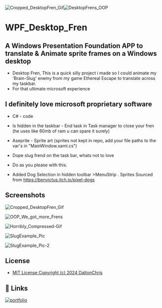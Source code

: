 ![Cropped_DesktopFren_Gif](https://github.com/DaltonChris/Desktop_Frens/assets/142439192/8638c259-c1f7-45d1-97a1-3be58367609a)![DesktopFrens_OOP](https://github.com/DaltonChris/Desktop_Frens/assets/142439192/ed7544e0-a09e-423a-877d-f4cb57a2faa6)
# WPF_Desktop_Fren
## A Windows Presentation Foundation APP to translate & Animate sprite frames on a Windows desktop
- Desktop Fren, This is a quick silly project i made so I could animate my 'Brain-Slug' enemy from my game Ethereal Escape to translate across my taskbar. 
- For that ultimate microsoft experience
## I definitely love microsoft proprietary software


- C# - code
- Is hidden in the taskbar - End task in Task manager to close your fren (he uses like 60mb of ram u can spare it surely)
- Aseprite - Sprite art (sprites not kept in repo, add your file paths to the var's in "MainWindow.xaml.cs")
- Dope slug frend on the task bar, whats not to love
- Do as you please with this.

- Added Dog Selection in hidden toolbar >MenuStrip . Sprites Sourced from https://benvictus.itch.io/pixel-dogs 

## Screenshots
![Cropped_DesktopFren_Gif](https://github.com/DaltonChris/Desktop_Frens/assets/142439192/8638c259-c1f7-45d1-97a1-3be58367609a)

![OOP_We_got_more_Frens](https://github.com/DaltonChris/Desktop_Frens/assets/142439192/e7353fe6-27d9-4a73-a744-2895fdaba986)

![Horribly_Compressed-Gif](https://github.com/DaltonChris/WPF_Desktop_Fren/assets/142439192/fadfa48a-4a40-4245-857a-c44fa66cf3af)

![SlugExample_Pic](https://github.com/DaltonChris/WPF_Desktop_Fren/assets/142439192/52a93459-ce0c-4db3-8321-86c5a46601e3)

![SlugExample_Pic-2](https://github.com/DaltonChris/WPF_Desktop_Fren/assets/142439192/7d580f45-83a9-4bac-95e5-256a2e05db30)





## License
- [MIT License Copyright (c) 2024 DaltonChris](https://github.com/DaltonChris/WPF_Desktop_Fren/blob/main/LICENSE)




## 🔗 Links
[![portfolio](https://img.shields.io/badge/my_portfolio-000?style=for-the-badge&logo=ko-fi&logoColor=white)](https://daltonchris.com/portfolio)

